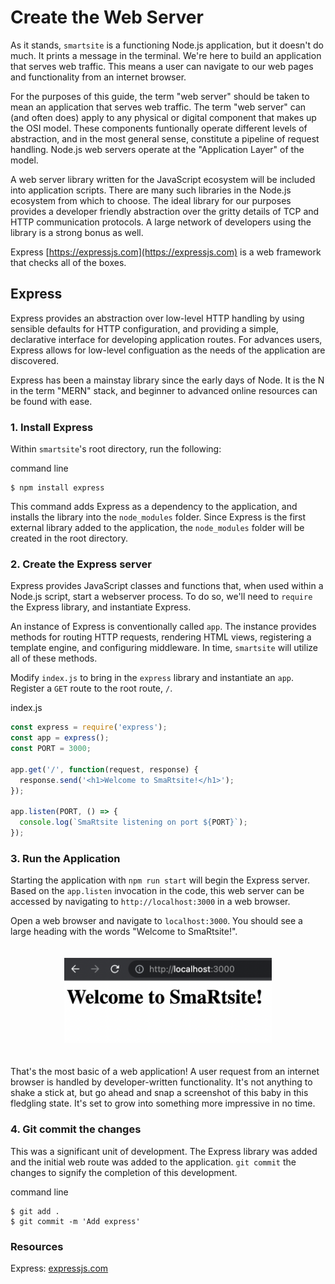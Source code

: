 # Create the Web Server
As it stands, `smartsite` is a functioning Node.js application, but it doesn't do much. It prints a message in the terminal. We're here to build an application that serves web traffic. This means a user can navigate to our web pages and functionality from an internet browser.

For the purposes of this guide, the term "web server" should be taken to mean an application that serves web traffic. The term "web server" can (and often does) apply to any physical or digital component that makes up the OSI model. These components funtionally operate different levels of abstraction, and in the most general sense, constitute a pipeline of request handling. Node.js web servers operate at the "Application Layer" of the model.

A web server library written for the JavaScript ecosystem will be included into application scripts. There are many such libraries in the Node.js ecosystem from which to choose. The ideal library for our purposes provides a developer friendly abstraction over the gritty details of TCP and HTTP communication protocols. A large network of developers using the library is a strong bonus as well.

Express [https://expressjs.com](https://expressjs.com) is a web framework that checks all of the boxes.

## Express

Express provides an abstraction over low-level HTTP handling by using sensible defaults for HTTP configuration, and providing a simple, declarative interface for developing application routes. For advances users, Express allows for low-level configuation as the needs of the application are discovered.

Express has been a mainstay library since the early days of Node. It is the N in the term "MERN" stack, and beginner to advanced online resources can be found with ease.

### 1. Install Express

Within `smartsite`'s root directory, run the following:

<div class="filename">command line</div>

```
$ npm install express
```

This command adds Express as a dependency to the application, and installs the library into the `node_modules` folder. Since Express is the first external library added to the application, the `node_modules` folder will be created in the root directory.

### 2. Create the Express server
Express provides JavaScript classes and functions that, when used within a Node.js script, start a webserver process. To do so, we'll need to `require` the Express library, and instantiate Express.

An instance of Express is conventionally called `app`. The instance provides methods for routing HTTP requests, rendering HTML views, registering a template engine, and configuring middleware. In time, `smartsite` will utilize all of these methods.

Modify `index.js` to bring in the `express` library and instantiate an `app`. Register a `GET` route to the root route, `/`.

<div class="filename">index.js</div>

```javascript
const express = require('express');
const app = express();
const PORT = 3000;

app.get('/', function(request, response) {
  response.send('<h1>Welcome to SmaRtsite!</h1>');
});

app.listen(PORT, () => {
  console.log(`SmaRtsite listening on port ${PORT}`);
});
```

### 3. Run the Application
Starting the application with `npm run start` will begin the Express server. Based on the `app.listen` invocation in the code, this web server can be accessed by navigating to `http://localhost:3000` in a web browser.

Open a web browser and navigate to `localhost:3000`. You should see a large heading with the words "Welcome to SmaRtsite!".

<div style="text-align:center;padding:20px 0;">
<img src="https://github.com/popdemtech/popdemtech.com/blob/master/assets/img/smartsite/welcome-to-ss.png?raw=true" alt="browser screenshot of welcome to smartsite heading" style="width:66%;" />
</div>

That's the most basic of a web application! A user request from an internet browser is handled by developer-written functionality. It's not anything to shake a stick at, but go ahead and snap a screenshot of this baby in this fledgling state. It's set to grow into something more impressive in no time.

### 4. Git commit the changes
This was a significant unit of development. The Express library was added and the initial web route was added to the application. `git commit` the changes to signify the completion of this development.

<div class="filename">command line</div>

```
$ git add .
$ git commit -m 'Add express'
```

### Resources
Express: [expressjs.com](https://expressjs.com)